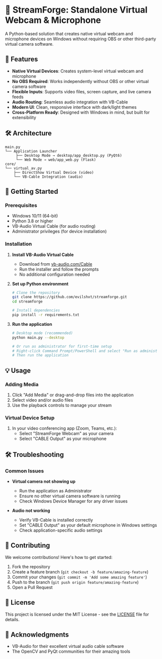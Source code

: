 # 🎥 StreamForge: Standalone Virtual Webcam & Microphone

A Python-based solution that creates native virtual webcam and microphone devices on Windows without requiring OBS or other third-party virtual camera software.

## 🚀 Features

- **Native Virtual Devices**: Creates system-level virtual webcam and microphone
- **No OBS Required**: Works independently without OBS or other virtual camera software
- **Flexible Inputs**: Supports video files, screen capture, and live camera feeds
- **Audio Routing**: Seamless audio integration with VB-Cable
- **Modern UI**: Clean, responsive interface with dark/light themes
- **Cross-Platform Ready**: Designed with Windows in mind, but built for extensibility

## 🛠️ Architecture

```
main.py
└── Application Launcher
     ├── Desktop Mode → desktop/app_desktop.py (PyQt6)
     └── Web Mode → web/app_web.py (Flask)
core/
└── virtual_av.py
    ├── DirectShow Virtual Device (video)
    └── VB-Cable Integration (audio)
```

## 🚀 Getting Started

### Prerequisites

- Windows 10/11 (64-bit)
- Python 3.8 or higher
- VB-Audio Virtual Cable (for audio routing)
- Administrator privileges (for device installation)

### Installation

1. **Install VB-Audio Virtual Cable**
   - Download from [vb-audio.com/Cable](https://vb-audio.com/Cable/)
   - Run the installer and follow the prompts
   - No additional configuration needed

2. **Set up Python environment**
   ```bash
   # Clone the repository
   git clone https://github.com/evilshxt/streamforge.git
   cd streamforge
   
   # Install dependencies
   pip install -r requirements.txt
   ```

3. **Run the application**
   ```bash
   # Desktop mode (recommended)
   python main.py --desktop
   
   # Or run as administrator for first-time setup
   # Right-click Command Prompt/PowerShell and select "Run as administrator"
   # Then run the application
   ```

## 💡 Usage

### Adding Media
1. Click "Add Media" or drag-and-drop files into the application
2. Select video and/or audio files
3. Use the playback controls to manage your stream

### Virtual Device Setup
1. In your video conferencing app (Zoom, Teams, etc.):
   - Select "StreamForge Webcam" as your camera
   - Select "CABLE Output" as your microphone

## 🛠️ Troubleshooting

### Common Issues

- **Virtual camera not showing up**
  - Run the application as Administrator
  - Ensure no other virtual camera software is running
  - Check Windows Device Manager for any driver issues

- **Audio not working**
  - Verify VB-Cable is installed correctly
  - Set "CABLE Output" as your default microphone in Windows settings
  - Check application-specific audio settings

## 🤝 Contributing

We welcome contributions! Here's how to get started:

1. Fork the repository
2. Create a feature branch (`git checkout -b feature/amazing-feature`)
3. Commit your changes (`git commit -m 'Add some amazing feature'`)
4. Push to the branch (`git push origin feature/amazing-feature`)
5. Open a Pull Request

## 📜 License

This project is licensed under the MIT License - see the [LICENSE](LICENSE) file for details.

## 🙏 Acknowledgments

- VB-Audio for their excellent virtual audio cable software
- The OpenCV and PyQt communities for their amazing tools
